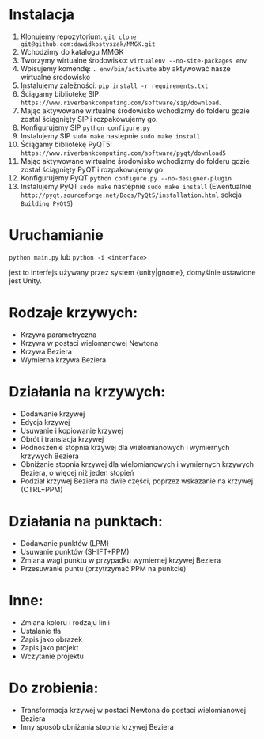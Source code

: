 # Instalacja
1. Klonujemy repozytorium: `git clone git@github.com:dawidkostyszak/MMGK.git`
2. Wchodzimy do katalogu MMGK
3. Tworzymy wirtualne środowisko: `virtualenv --no-site-packages env`
4. Wpisujemy komendę: `. env/bin/activate` aby aktywować nasze wirtualne środowisko
5. Instalujemy zależności: `pip install -r requirements.txt`
6. Ściągamy bibliotekę SIP: `https://www.riverbankcomputing.com/software/sip/download`.
7. Mając aktywowane wirtualne środowisko wchodizmy do folderu gdzie został ściągnięty SIP i rozpakowujemy go.
8. Konfigurujemy SIP `python configure.py`
9. Instalujemy SIP `sudo make` następnie `sudo make install`
10. Ściągamy bibliotekę PyQT5: `https://www.riverbankcomputing.com/software/pyqt/download5`
11. Mając aktywowane wirtualne środowisko wchodizmy do folderu gdzie został ściągnięty PyQT i rozpakowujemy go.
12. Konfigurujemy PyQT `python configure.py --no-designer-plugin`
13. Instalujemy PyQT `sudo make` następnie `sudo make install` (Ewentualnie `http://pyqt.sourceforge.net/Docs/PyQt5/installation.html` sekcja `Building PyQt5`)

# Uruchamianie
`python main.py` lub `python -i <interface>`

<interface> jest to interfejs używany przez system {unity|gnome}, domyślnie ustawione jest Unity.

# Rodzaje krzywych:
- Krzywa parametryczna
- Krzywa w postaci wielomanowej Newtona
- Krzywa Beziera
- Wymierna krzywa Beziera

# Działania na krzywych:
- Dodawanie krzywej
- Edycja krzywej
- Usuwanie i kopiowanie krzywej
- Obrót i translacja krzywej
- Podnoszenie stopnia krzywej dla wielomianowych i wymiernych krzywych Beziera
- Obniżanie stopnia krzywej dla wielomianowych i wymiernych krzywych Beziera, o więcej niż jeden stopień
- Podział krzywej Beziera na dwie części, poprzez wskazanie na krzywej (CTRL+PPM)

# Działania na punktach:
- Dodawanie punktów (LPM)
- Usuwanie punktów (SHIFT+PPM)
- Zmiana wagi punktu w przypadku wymiernej krzywej Beziera
- Przesuwanie puntu (przytrzymać PPM na punkcie)

# Inne:
- Zmiana koloru i rodzaju linii
- Ustalanie tła
- Zapis jako obrazek
- Zapis jako projekt
- Wczytanie projektu

# Do zrobienia:
- Transformacja krzywej w postaci Newtona do postaci wielomianowej Beziera
- Inny sposób obniżania stopnia krzywej Beziera
